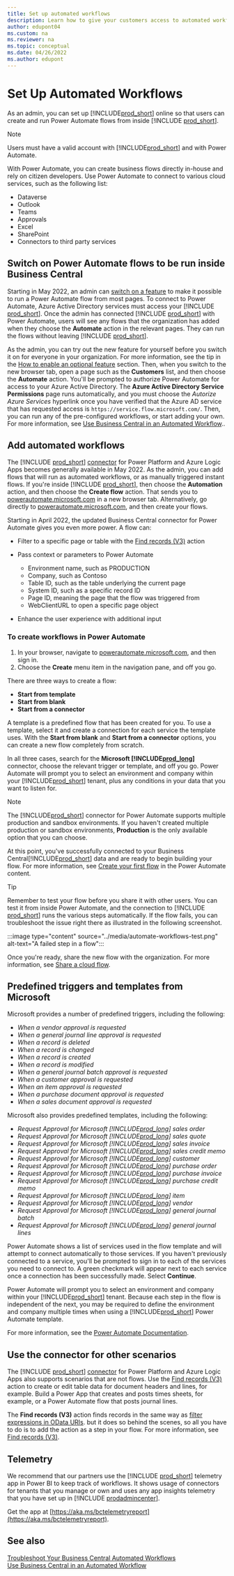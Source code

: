 ```yaml
---
title: Set up automated workflows
description: Learn how to give your customers access to automated workflows, so that they can run Power Automate flows from inside Business Central online.
author: edupont04
ms.custom: na
ms.reviewer: na
ms.topic: conceptual
ms.date: 04/26/2022
ms.author: edupont
---
```


# Set Up Automated Workflows

As an admin, you can set up [!INCLUDE[prod_short](../includes/prod_short.md)] online so that users can create and run Power Automate flows from inside [!INCLUDE [prod_short](../includes/prod_short.md)].  

> [!NOTE]  
> Users must have a valid account with [!INCLUDE[prod_short](../includes/prod_short.md)] and with Power Automate.  

With Power Automate, you can create business flows directly in-house and rely on citizen developers​. Use Power Automate to connect to various cloud services, such as the following list:​

- Dataverse  
- Outlook  
- Teams  
- Approvals  
- Excel  
- SharePoint  
- Connectors to third party services  

## Switch on Power Automate flows to be run inside Business Central

Starting in May 2022, an admin can [switch on a feature](../administration/feature-management.md) to make it possible to run a Power Automate flow from most pages. To connect to Power Automate, Azure Active Directory services must access your [!INCLUDE [prod_short](../includes/prod_short.md)]. Once the admin has connected [!INCLUDE [prod_short](../includes/prod_short.md)] with Power Automate, users will see any flows that the organization has added when they choose the **Automate** action in the relevant pages. They can run the flows without leaving [!INCLUDE [prod_short](../includes/prod_short.md)].  

As the admin, you can try out the new feature for yourself before you switch it on for everyone in your organization. For more information, see the tip in the [How to enable an optional feature](../administration/feature-management.md#how-to-enable-an-optional-feature) section. Then, when you switch to the new browser tab, open a page such as the **Customers** list, and then choose the **Automate** action. You'll be prompted to authorize Power Automate for access to your Azure Active Directory. The **Azure Active Directory Service Permissions** page runs automatically, and you must choose the *Autorize Azure Services* hyperlink once you have verified that the Azure AD service that has requested access is `https://service.flow.microsoft.com/`. Then, you can run any of the pre-configured workflows, or start adding your own. For more information, see [Use Business Central in an Automated Workflow](/dynamics365/business-central/across-how-use-financials-data-source-flow).<!--check for renamed article-->.  

## Add automated workflows

The [!INCLUDE [prod_short](../includes/prod_short.md)] [connector](/connectors/dynamicssmbsaas/) for Power Platform and Azure Logic Apps becomes generally available in May 2022. As the admin, you can add flows that will run as automated workflows, or as manually triggered instant flows. If you're inside [!INCLUDE [prod_short](../includes/prod_short.md)], then choose the **Automation** action, and then choose the **Create flow** action. That sends you to [powerautomate.microsoft.com](https://powerautomate.microsoft.com) in a new browser tab. Alternatively, go directly to [powerautomate.microsoft.com](https://powerautomate.microsoft.com), and then create your flows.  

Starting in April 2022, the updated Business Central connector for Power Automate​ gives you even more power. A flow can:

- Filter to a specific page or table with the [Find records (V3)](/connectors/dynamicssmbsaas/#find-records-(v3)) action  ​
- Pass context or parameters to Power Automate​  

  - Environment name, such as PRODUCTION​  
  - Company, such as Contoso​  
  - Table ID, such as the table underlying the current page​  
  - System ID, such as a specific record ID​  
  - Page ID, meaning the page that the flow was triggered from  
  - WebClientURL to open a specific page object
- Enhance the user experience with additional input  

### To create workflows in Power Automate

1. In your browser, navigate to [powerautomate.microsoft.com](https://powerautomate.microsoft.com), and then sign in.
2. Choose the **Create** menu item in the navigation pane, and off you go.

There are three ways to create a flow:

- **Start from template**  
- **Start from blank**  
- **Start from a connector**  

A template is a predefined flow that has been created for you. To use a template, select it and create a connection for each service the template uses. With the **Start from blank** and **Start from a connector** options, you can create a new flow completely from scratch.  

In all three cases, search for the **Microsoft [!INCLUDE[prod_long](../includes/prod_long.md)]** connector, choose the relevant trigger or template, and off you go. Power Automate will prompt you to select an environment and company within your [!INCLUDE[prod_short](../includes/prod_short.md)] tenant, plus any conditions in your data that you want to listen for.

> [!NOTE]
> The [!INCLUDE[prod_short](../includes/prod_short.md)] connector for Power Automate supports multiple production and sandbox environments. If you haven't created multiple production or sandbox environments, **Production** is the only available option that you can choose.  

At this point, you've successfully connected to your Business Central[!INCLUDE[prod_short](../includes/prod_short.md)] data and are ready to begin building your flow. For more information, see [Create your first flow](/power-automate/getting-started) in the Power Automate content.  

> [!TIP]
> Remember to test your flow before you share it with other users. You can test it from inside Power Automate, and the connection to [!INCLUDE [prod_short](../includes/prod_short.md)] runs the various steps automatically. If the flow fails, you can troubleshoot the issue right there as illustrated in the following screenshot.

:::image type="content" source="../media/automate-workflows-test.png" alt-text="A failed step in a flow":::

Once you're ready, share the new flow with the organization. For more information, see [Share a cloud flow](/power-automate/create-team-flows).  

## Predefined triggers and templates from Microsoft

Microsoft provides a number of predefined triggers, including the following:  

- *When a vendor approval is requested*  
- *When a general journal line approval is requested*  
- *When a record is deleted*
- *When a record is changed*
- *When a record is created*
- *When a record is modified*
- *When a general journal batch approval is requested*  
- *When a customer approval is requested*
- *When an item approval is requested*
- *When a purchase document approval is requested*
- *When a sales document approval is requested*

Microsoft also provides predefined templates, including the following:

- *Request Approval for Microsoft [!INCLUDE[prod_long](../includes/prod_long.md)] sales order*
- *Request Approval for Microsoft [!INCLUDE[prod_long](../includes/prod_long.md)] sales quote*
- *Request Approval for Microsoft [!INCLUDE[prod_long](../includes/prod_long.md)] sales invoice*
- *Request Approval for Microsoft [!INCLUDE[prod_long](../includes/prod_long.md)] sales credit memo*
- *Request Approval for Microsoft [!INCLUDE[prod_long](../includes/prod_long.md)] customer*
- *Request Approval for Microsoft [!INCLUDE[prod_long](../includes/prod_long.md)] purchase order*
- *Request Approval for Microsoft [!INCLUDE[prod_long](../includes/prod_long.md)] purchase invoice*
- *Request Approval for Microsoft [!INCLUDE[prod_long](../includes/prod_long.md)] purchase credit memo*  
- *Request Approval for Microsoft [!INCLUDE[prod_long](../includes/prod_long.md)] item*
- *Request Approval for Microsoft [!INCLUDE[prod_long](../includes/prod_long.md)] vendor*
- *Request Approval for Microsoft [!INCLUDE[prod_long](../includes/prod_long.md)] general journal batch*  
- *Request Approval for Microsoft [!INCLUDE[prod_long](../includes/prod_long.md)] general journal lines*

Power Automate shows a list of services used in the flow template and will attempt to connect automatically to those services. If you haven't previously connected to a service, you'll be prompted to sign in to each of the services you need to connect to. A green checkmark will appear next to each service once a connection has been successfully made. Select **Continue**.

Power Automate will prompt you to select an environment and company within your [!INCLUDE[prod_short](../includes/prod_short.md)] tenant. Because each step in the flow is independent of the next, you may be required to define the environment and company multiple times when using a [!INCLUDE[prod_short](../includes/prod_short.md)] Power Automate template.

For more information, see the [Power Automate Documentation](/power-automate/getting-started).

## Use the connector for other scenarios

The [!INCLUDE [prod_short](../includes/prod_short.md)] [connector](/connectors/dynamicssmbsaas/) for Power Platform and Azure Logic Apps also supports scenarios that are not flows. Use the [Find records (V3)](/connectors/dynamicssmbsaas/#find-records-(v3)) action to create or edit table data for document headers and lines, for example. Build a Power App that creates and posts times sheets, for example, or a Power Automate flow that posts journal lines.  

The **Find records (V3)** action finds records in the same way as [filter expressions in OData URIs](../webservices/use-filter-expressions-in-odata-uris.md). but it does so behind the scenes, so all you have to do is to add the action as a step in your flow. For more information, see [Find records (V3)](/connectors/dynamicssmbsaas/#find-records-(v3)).  

## Telemetry

We recommend that our partners use the [!INCLUDE [prod_short](../includes/prod_short.md)] telemetry app in Power BI to keep track of workflows. It shows usage of connectors for tenants that you manage or own​ and uses any app insights​ telemetry that​ you have set up in [!INCLUDE [prodadmincenter](../developer/includes/prodadmincenter.md)].  

Get the app at [https://aka.ms/bctelemetryreport](https://aka.ms/bctelemetryreport).  

## See also

[Troubleshoot Your Business Central Automated Workflows](/dynamics365/business-central/across-flow-troubleshoot)  
[Use Business Central in an Automated Workflow](/dynamics365/business-central/across-how-use-financials-data-source-flow)<!--keep an eye out for redirects-->  
